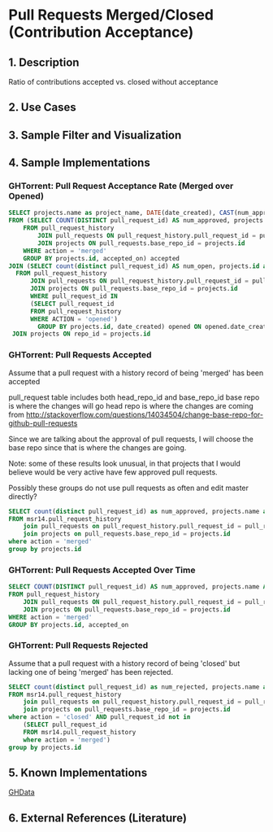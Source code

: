 # Pull Requests Merged/Closed (Contribution Acceptance)

## 1. Description
Ratio of contributions accepted vs. closed without acceptance

## 2. Use Cases

## 3. Sample Filter and Visualization

## 4. Sample Implementations

### GHTorrent: Pull Request Acceptance Rate (Merged over Opened)

```SQL
SELECT projects.name as project_name, DATE(date_created), CAST(num_approved AS DECIMAL)/CAST(num_open AS DECIMAL) AS approved_over_opened
FROM (SELECT COUNT(DISTINCT pull_request_id) AS num_approved, projects.name AS project_name, DATE(pull_request_history.created_at) AS accepted_on
    FROM pull_request_history
        JOIN pull_requests ON pull_request_history.pull_request_id = pull_requests.id
        JOIN projects ON pull_requests.base_repo_id = projects.id
    WHERE action = 'merged'
    GROUP BY projects.id, accepted_on) accepted
JOIN (SELECT count(distinct pull_request_id) AS num_open, projects.id as repo_id, DATE(pull_request_history.created_at) AS date_created
  FROM pull_request_history
      JOIN pull_requests ON pull_request_history.pull_request_id = pull_requests.id
      JOIN projects ON pull_requests.base_repo_id = projects.id
      WHERE pull_request_id IN
      (SELECT pull_request_id
      FROM pull_request_history
      WHERE ACTION = 'opened')
        GROUP BY projects.id, date_created) opened ON opened.date_created = accepted.accepted_on
 JOIN projects ON repo_id = projects.id
```

### GHTorrent: Pull Requests Accepted

Assume that a pull request with a history record of being 'merged' has been accepted

pull_request table includes both head_repo_id and base_repo_id
base repo is where the changes will go
head repo is where the changes are coming from
http://stackoverflow.com/questions/14034504/change-base-repo-for-github-pull-requests

Since we are talking about the approval of pull requests, I will choose the base repo since that is where the changes are going.

Note: some of these results look unusual, in that projects that I would believe would be very active have few approved pull requests.

Possibly these groups do not use pull requests as often and edit master directly?

```SQL
SELECT count(distinct pull_request_id) as num_approved, projects.name as project_name, projects.url as url
FROM msr14.pull_request_history
	join pull_requests on pull_request_history.pull_request_id = pull_requests.id
	join projects on pull_requests.base_repo_id = projects.id
where action = 'merged'
group by projects.id
```

### GHTorrent: Pull Requests Accepted Over Time
```SQL
SELECT COUNT(DISTINCT pull_request_id) AS num_approved, projects.name AS project_name, DATE(pull_request_history.created_at) AS accepted_on
FROM pull_request_history
    JOIN pull_requests ON pull_request_history.pull_request_id = pull_requests.id
    JOIN projects ON pull_requests.base_repo_id = projects.id
WHERE action = 'merged'
GROUP BY projects.id, accepted_on
```


### GHTorrent: Pull Requests Rejected

Assume that a pull request with a history record of being 'closed' but lacking one of being 'merged' has been rejected.

```SQL
SELECT count(distinct pull_request_id) as num_rejected, projects.name as project_name, projects.url as url
FROM msr14.pull_request_history
	join pull_requests on pull_request_history.pull_request_id = pull_requests.id
	join projects on pull_requests.base_repo_id = projects.id
where action = 'closed' AND pull_request_id not in
	(SELECT pull_request_id
	FROM msr14.pull_request_history
	where action = 'merged')
group by projects.id
```

## 5. Known Implementations

[GHData](https://github.com/OSSHealth/ghdata)

## 6. External References (Literature)
